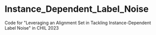 # Instance_Dependent_Label_Noise
Code for "Leveraging an Alignment Set in Tackling Instance-Dependent Label Noise" in CHIL 2023
